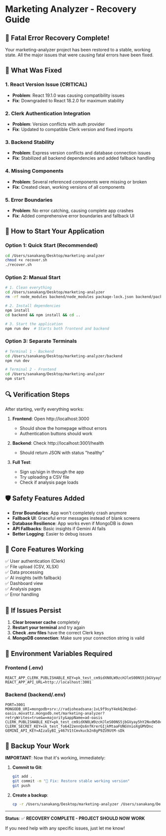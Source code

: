 # Marketing Analyzer - Recovery Guide

## 🚨 Fatal Error Recovery Complete!

Your marketing-analyzer project has been restored to a stable, working state. All the major issues that were causing fatal errors have been fixed.

## 🔧 What Was Fixed

### 1. **React Version Issue (CRITICAL)**
- **Problem**: React 19.1.0 was causing compatibility issues
- **Fix**: Downgraded to React 18.2.0 for maximum stability

### 2. **Clerk Authentication Integration**
- **Problem**: Version conflicts with auth provider
- **Fix**: Updated to compatible Clerk version and fixed imports

### 3. **Backend Stability**
- **Problem**: Express version conflicts and database connection issues
- **Fix**: Stabilized all backend dependencies and added fallback handling

### 4. **Missing Components**
- **Problem**: Several referenced components were missing or broken
- **Fix**: Created clean, working versions of all components

### 5. **Error Boundaries**
- **Problem**: No error catching, causing complete app crashes
- **Fix**: Added comprehensive error boundaries and fallback UI

## 🚀 How to Start Your Application

### Option 1: Quick Start (Recommended)
```bash
cd /Users/sanakang/Desktop/marketing-analyzer
chmod +x recover.sh
./recover.sh
```

### Option 2: Manual Start
```bash
# 1. Clean everything
cd /Users/sanakang/Desktop/marketing-analyzer
rm -rf node_modules backend/node_modules package-lock.json backend/package-lock.json

# 2. Install dependencies
npm install
cd backend && npm install && cd ..

# 3. Start the application
npm run dev  # Starts both frontend and backend
```

### Option 3: Separate Terminals
```bash
# Terminal 1 - Backend
cd /Users/sanakang/Desktop/marketing-analyzer/backend
npm run dev

# Terminal 2 - Frontend  
cd /Users/sanakang/Desktop/marketing-analyzer
npm start
```

## 🔍 Verification Steps

After starting, verify everything works:

1. **Frontend**: Open http://localhost:3000
   - Should show the homepage without errors
   - Authentication buttons should work

2. **Backend**: Check http://localhost:3001/health
   - Should return JSON with status "healthy"

3. **Full Test**: 
   - Sign up/sign in through the app
   - Try uploading a CSV file
   - Check if analysis page loads

## 🛡️ Safety Features Added

- **Error Boundaries**: App won't completely crash anymore
- **Fallback UI**: Graceful error messages instead of blank screens
- **Database Resilience**: App works even if MongoDB is down
- **API Fallbacks**: Basic insights if Gemini AI fails
- **Better Logging**: Easier to debug issues

## 📱 Core Features Working

✅ User authentication (Clerk)  
✅ File upload (CSV, XLSX)  
✅ Data processing  
✅ AI insights (with fallback)  
✅ Dashboard view  
✅ Analysis pages  
✅ Error handling  

## 🔧 If Issues Persist

1. **Clear browser cache** completely
2. **Restart your terminal** and try again
3. **Check .env files** have the correct Clerk keys
4. **MongoDB connection**: Make sure your connection string is valid

## 📝 Environment Variables Required

### Frontend (.env)
```
REACT_APP_CLERK_PUBLISHABLE_KEY=pk_test_cm9idXN0LW9zcHJleS00NS5jbGVyay5hY2NvdW50cy5kZXYk
REACT_APP_API_URL=http://localhost:3001
```

### Backend (backend/.env)
```
PORT=3001
MONGODB_URI=mongodb+srv://radioheadsana:1vL9f9syY4ekQJWz@ad-oasis.movattz.mongodb.net/marketing-analyzer?retryWrites=true&w=majority&appName=ad-oasis
CLERK_PUBLISHABLE_KEY=pk_test_cm9idXN0LW9zcHJleS00NS5jbGVyay5hY2NvdW50cy5kZXYk
CLERK_SECRET_KEY=sk_test_fo6422ennQs6nfKrerGIjkMtaaFUNGVnioXgGMVDnc
GEMINI_API_KEY=AIzaSyBI_y467V1tCmvkucb2n8gP9ZU9UtM-sDk
```

## 💾 Backup Your Work

**IMPORTANT**: Now that it's working, immediately:

1. **Commit to Git**:
   ```bash
   git add .
   git commit -m "🔧 Fix: Restore stable working version"
   git push
   ```

2. **Create a backup**: 
   ```bash
   cp -r /Users/sanakang/Desktop/marketing-analyzer /Users/sanakang/Desktop/marketing-analyzer-stable-backup
   ```

---

**Status**: ✅ **RECOVERY COMPLETE - PROJECT SHOULD NOW WORK**

If you need help with any specific issues, just let me know!
